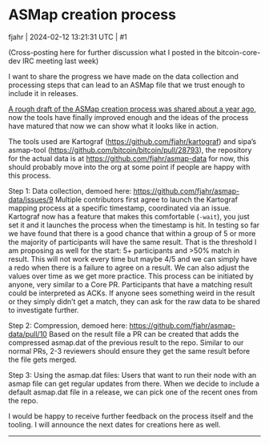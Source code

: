 # ASMap creation process

fjahr | 2024-02-12 13:21:31 UTC | #1

(Cross-posting here for further discussion what I posted in the bitcoin-core-dev IRC meeting last week)

I want to share the progress we have made on the data collection and processing steps that can lead to an ASMap file that we trust enough to include it in releases.

[A rough draft of the ASMap creation process was shared about a year ago](https://gist.github.com/fjahr/f879769228f4f1c49b49d348f80d7635), now the tools have finally improved enough and the ideas of the process have matured that now we can show what it looks like in action.

The tools used are Kartograf (https://github.com/fjahr/kartograf) and sipa’s asmap-tool (https://github.com/bitcoin/bitcoin/pull/28793), the repository for the actual data is at https://github.com/fjahr/asmap-data for now, this should probably move into the org at some point if people are happy with this process.

Step 1: Data collection, demoed here: https://github.com/fjahr/asmap-data/issues/9 Multiple contributors first agree to launch the Kartograf mapping process at a specific timestamp, coordinated via an issue. Kartograf now has a feature that makes this comfortable (`-wait`), you just set it and it launches the process when the timestamp is hit. In testing so far we have found that there is a good chance that within a group of 5 or more the majority of participants will have the same result. That is the threshold I am proposing as well for the start: 5+ participants and >50% match in result. This will not work every time but maybe 4/5 and we can simply have a redo when there is a failure to agree on a result. We can also adjust the values over time as we get more practice. This process can be initiated by anyone, very similar to a Core PR. Participants that have a matching result could be interpreted as ACKs. If anyone sees something weird in the result or they simply didn’t get a match, they can ask for the raw data to be shared to investigate further.

Step 2: Compression, demoed here: https://github.com/fjahr/asmap-data/pull/10 Based on the result file a PR can be created that adds the compressed asmap.dat of the previous result to the repo. Similar to our normal PRs, 2-3 reviewers should ensure they get the same result before the file gets merged.

Step 3: Using the asmap.dat files: Users that want to run their node with an asmap file can get regular updates from there. When we decide to include a default asmap.dat file in a release, we can pick one of the recent ones from the repo.

I would be happy to receive further feedback on the process itself and the tooling. I will announce the next dates for creations here as well.

-------------------------

